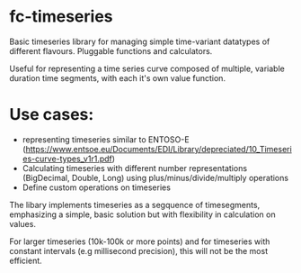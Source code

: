 # fc-timeseries
Basic timeseries library for managing simple time-variant datatypes of different flavours. Pluggable functions and calculators.

Useful for representing a time series curve composed of multiple, variable duration time segments, with each it's own value function.

# Use cases:

* representing timeseries similar to ENTOSO-E (https://www.entsoe.eu/Documents/EDI/Library/depreciated/10_Timeseries-curve-types_v1r1.pdf) 
* Calculating timeseries with different number representations (BigDecimal, Double, Long) using plus/minus/divide/multiply operations
* Define custom operations on timeseries

The libary implements timeseries as a segquence of timesegments, emphasizing a simple, basic solution but with flexibility in calculation on values.

For  larger timeseries (10k-100k or more points) and for timeseries with constant intervals (e.g millisecond precision), 
this will not be the most efficient.


